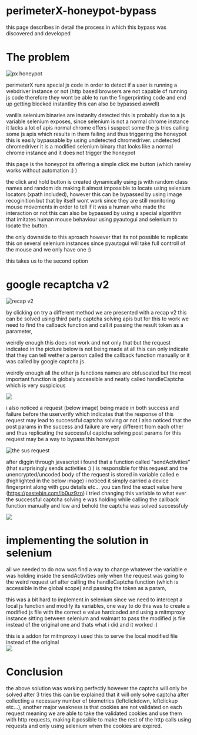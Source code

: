 # perimeterX-honeypot-bypass
 this page describes in detail the process in which this bypass was discovered and developed  




# The problem


![px honeypot](https://i.imgur.com/RrCmeWe.png)

perimeterX runs special js code in order to detect if a user is running a webdriver instance or not (http based browsers are not capable of running js code therefore they wont be able to run the fingerprinting code and end up getting blocked instantley this can also be bypassed aswell)

vanilla selenium binaries are instanlty detected this is probably due to a js variable selenium exposes, since selenium is not a normal chrome instance it lacks a lot of apis normal chrome offers i suspect some  the js tries calling some js apis which results in them failing and thus triggering the honeypot this is easily bypassable by using undetected chromedriver.
undetected chromedriver it is a modified selenium binary that looks like a normal chrome instance and it does not trigger the honeypot

this page is the honeypot its offering a simple click me button (which rareley works without automation :) )


the click and hold button is created dynamically using js with random class names and random ids making it almost impossible to locate using selenium locators (xpath included), however this can be bypassed by using image recoginition but that by itself wont work since they are still monitoring mouse movements in order to tell if it was a human who made the interaction or not this can also be bypassed by using a special algorithm that imitates human mouse behaviour using pyautogui and selenium to locate the button.

the only downside to this aproach however that its not possible to replicate this on several selenium instances since pyautogui will take full controll of the mouse and we only have one :)


this takes us to the second option

# google recaptcha v2
![recap v2](https://i.imgur.com/1TXNY8v.png)

by clicking on try a different method we are presented with a recap v2 this can be solved using third party captcha solving apis but for this to work we need to find the callback function and call it passing the result token as a parameter, 


weirdly enough this does not work and not only that but the request indicated in the picture below is not being made at all this can only indicate that they can tell wether a person called the callback function manually or it was called by google captcha.js

weirdly enough all the other js functions names are obfuscated but the most important function is globaly accessible and neatly called handleCaptcha which is very suspicious  

![](https://i.imgur.com/SAnDPs8.png)

i also noticed a request (below image) being made in both success and failure before the userverify which indicates that the response of this request may lead to successful captcha solving or not 
i also noticed that the post params in the success and failure are very different from each other and thus replicating the successful captcha solving post params for this request may be a way to bypass this honeypot  

![the sus request](https://i.imgur.com/rLnRdEa.png)

after diggin through javascript i found that a function called "sendActivities" (that surprisingly sends activities :) ) is responsible for this request and the unencrypted/uncoded body of the request is stored in variable called e (highlighted in the below image) i noticed it simply carried a device fingerprint along with gpu details etc... you can find the exact value here (https://pastebin.com/ib0uz9zn) i tried changing this variable to what ever the successful captcha solving e was holding while calling the callback function manually and low and behold the captcha was solved successfuly 

![](https://i.imgur.com/hgmMwkR.png)

# implementing the solution in selenium  

all we needed to do now was find a way to change whatever the variable e was holding inside the sendActivities only when the request was going to the weird request url after calling the handleCaptcha function (which is accessible in the global scope) and passing the token as a param,

this was a bit hard to implement in selenium since we need to intercept a local js function and modify its variables, one way to do this was to create a modified js file with the correct e value hardcoded and using a mitmproxy instance sitting between selenium and walmart to pass the modified js file instead of the original one and thats what i did and it worked :)

this is a addon for mitmproxy i used this to serve the local modified file instead of the original  
![](https://i.imgur.com/HaZaPcm.png)


# Conclusion
the above solution was working perfectly however the captcha will only be solved after 3 tries this can be explained that it will only solve captcha after collecting a necessary number of biometrics (leftclickdown, leftclickup etc...), another major weakness is that cookies are not validated on each request meaning we are able to take the validated cookies and use them with http requests, making it possible to make the rest of the http calls using requests and only using selenium when the cookies are expired.


